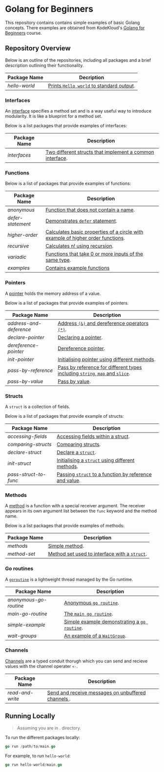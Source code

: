 # Golang for Beginners

This repository contains contains simple examples of basic Golang concepts. There examples are obtained from KodeKloud's
[Golang for Beginners](https://learn.kodekloud.com/courses/golang) course.

## Repository Overview

Below is an outline of the repositories, including all packages and a brief description outlining their functionality.

| Package Name  | Decription                                                        |
|---------------|-------------------------------------------------------------------|
| _hello-world_ | [Prints `Hello world` to standard output](./hello-world/main.go). |

### Interfaces

An [interface](https://go.dev/tour/methods/9) specifies a method set and is a way useful way to introduce modularity.
It is like a blueprint for a method set.

Below is a list packages that provide examples of interfaces:

| Package Name | Description                                                                      |
|--------------|----------------------------------------------------------------------------------|
| _interfaces_ | [Two different structs that implement a common interface](./interfaces/main.go). |

### Functions

Below is a list of packages that provide examples of functions:

| Package Name      | Description                                                                                                         |
|-------------------|---------------------------------------------------------------------------------------------------------------------|
| _anonymous_       | [Function that does not contain a name](./functions/anonymous/main.go).                                             |
| _defer-statement_ | [Demonstrates `defer` statement](./functions/defer-statement/main.go).                                              |
| _higher-order_    | [Calculates basic properties of a circle with example of higher order functions](./functions/higher-order/main.go). |
| _recursive_       | [Calculates n! using recursion](./functions/recursive/main.go).                                                     |
| _variadic_        | [Functions that take 0 or more inputs of the same type](./functions/variadic/main.go).                              |
| _examples_        | [Contains example functions](./functions/examples/)                                                                 |

### Pointers

A [pointer](https://go.dev/tour/moretypes/1) holds the memory address of a value.

Below is a list of packages that provide examples of pointers.

| Package Name            | Description                                                                                                          |
|-------------------------|----------------------------------------------------------------------------------------------------------------------|
| _address-and-deference_ | [Address `(&)` and dereference operators `(*)`](./pointers/address-and-dereference/main.go).                         |
| _declare-pointer_       | [Declaring a pointer](./pointers/declare-pointer/main.go).                                                           |
| _dereference-pointer_   | [Dereference pointer](./pointers/dereference-pointer/main.go).                                                       |
| _init-pointer_          | [Initialising pointer using different methods](./pointers/init-pointer/main.go).                                     |
| _pass-by-reference_     | [Pass by reference for different types including `string`, `map` and `slice`](./pointers/pass-by-reference/main.go). |
| _pass-by-value_         | [Pass by value](./pointers/pass-by-value/main.go).                                                                   |

### Structs

A `struct` is a collection of fields.

Below is a list of packages that provide example of structs:

| Package Name          | Description                                                                                     |
|-----------------------|-------------------------------------------------------------------------------------------------|
| _accessing-fields_    | [Accessing fields within a struct](./structs/accessing-fields/main.go).                         |
| _comparing-structs_   | [Comparing structs](./structs/comparing-structs/main.go).                                       |
| _declare-struct_      | [Declare a `struct`](./structs/declare-struct/main.go).                                         |
| _init-struct_         | [Initialising a `struct` using different methods](./structs/init-struct/main.go).               |
| _pass-struct-to-func_ | [Passing `struct` to a function by reference and value](./structs/pass-struct-to-func/main.go). |

### Methods

A [method](https://go.dev/tour/methods/1) is a function with a special receiver argument. The receiver appears in its
own argument list between the `func` keyword and the method name.

Below is a list packages that provide examples of methods:

| Package Name | Description                                                                    |
|--------------|--------------------------------------------------------------------------------|
| _methods_    | [Simple method](./methods/intro/main.go).                                      |
| _method-set_ | [Method set used to interface with a `struct`](./methods/method-sets/main.go). |

### Go routines

A [`goroutine`](https://go.dev/tour/concurrency/1) is a lightweight thread managed by the Go runtime.

| Package Name           | Description                                                                          |
|------------------------|--------------------------------------------------------------------------------------|
| _anonymous-go-routine_ | [Anonymous `go routine`](./go-routines/anonymous-go-routine/main.go).                |
| _main-go-routine_      | [The `main go routine`](./go-routines/main-go-routine/main.go).                      |
| _simple-example_       | [Simple example demonstrating a `go routine`](./go-routines/simple-example/main.go). |
| _wait-groups_          | [An example of a `WaitGroup`](./go-routines/wait-groups/main.go).                    |

### Channels

[Channels](https://go.dev/tour/concurrency/2) are a typed conduit thorugh which you can send and recieve values with the
channel operater `<-`.

| Package Name     | Description                                                                             |
|------------------|-----------------------------------------------------------------------------------------|
| _read-and-write_ | [Send and receive messages on unbuffered channels ](./channels/read-and-write/main.go). |

## Running Locally

> Assuming you are in . directory.

To run the different packages locally:

```go
go run /path/to/main.go
```

For example, to run `hello-world`:

```go
go run hello-world/main.go
```
